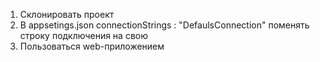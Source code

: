 1. Склонировать проект
2. В appsetings.json connectionStrings : "DefaulsConnection" поменять строку подключения на свою
3. Пользоваться web-приложением
